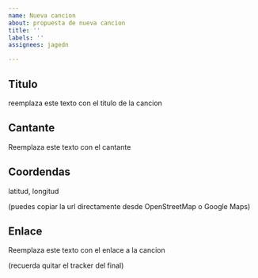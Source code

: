 ```yaml
---
name: Nueva cancion
about: propuesta de nueva cancion
title: ''
labels: ''
assignees: jagedn

---
```


## Titulo

reemplaza este texto con el titulo de la cancion

## Cantante

Reemplaza este texto con el cantante

## Coordendas

latitud, longitud

(puedes copiar la url directamente desde OpenStreetMap o Google Maps)

## Enlace

Reemplaza este texto con el enlace a la cancion

(recuerda quitar el tracker del final)
